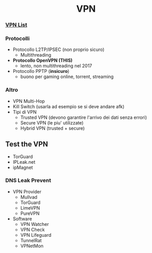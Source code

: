 <h1 align="center">VPN</h1>

### [VPN List](http://www.vpndienste.com/)

### Protocolli

- Protocollo L2TP/IPSEC (non proprio sicuro)
  - Multithreading
- **Protocollo OpenVPN (THIS)**
  - lento, non multithreading nel 2017
- Protocollo PPTP (**insicuro**)
  - buono per gaming online, torrent, streaming

### Altro

- VPN Multi-Hop
- Kill Switch (usarla ad esempio se si deve andare afk)
- Tipi di VPN
  - Trusted VPN (devono garantire l'arrivo dei dati senza errori)
  - Secure VPN (le piu' utilizzate)
  - Hybrid VPN (trusted + secure)

## Test the VPN

- TorGuard
- IPLeak.net
- ipMagnet

### DNS Leak Prevent

- VPN Provider
  - Mullvad
  - TorGuard
  - LimeVPN
  - PureVPN
- Software
  - VPN Watcher
  - VPN Check
  - VPN Lifeguard
  - TunnelRat
  - VPNetMon
